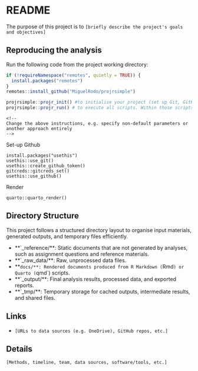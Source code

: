# README

The purpose of this project is to `[briefly describe the project's goals and objectives]`

## Reproducing the analysis

Run the following code from the project working directory:

``` r
if (!requireNamespace("remotes", quietly = TRUE)) {
  install.packages("remotes")
}
remotes::install_github("MiguelRodo/projrsimple")

projrsimple::projr_init() #to initialise your project (set up Git, GitHub, project directories and a README; simpler than the other instructions for doing this).
projrsimple::projr_run() # to execute all scripts. Within those scripts, save outputs to _output directory
```

```{=html}
<!--
Change the above instructions, e.g. specify non-default parameters or
another approach entirely
-->
```

Set-up Github

```{r}
install.packages("usethis")
usethis::use_git()
usethis::create_github_token()
gitcreds::gitcreds_set()
usethis::use_github()
```

Render

```{r}
quarto::quarto_render()
```

## Directory Structure

This project follows a structured directory layout to organise input materials, generated outputs, and temporary files efficiently.

-   \*\*\`\_reference/\*\*: Static documents that are not generated by analyses, such as assignment questions and reference materials.
-   \*\*\`\_raw_data/\*\*: Raw, unprocessed data files.
-   \*\*`docs/**: Rendered documents produced from R Markdown (`Rmd`) or   Quarto (`qmd\`) scripts.
-   \*\*\`\_output/\*\*: Final analysis results, processed data, and exported reports.
-   \*\*\`\_tmp/\*\*: Temporary storage for cached outputs, intermediate results, and shared files.

## Links

-   `[URLs to data sources (e.g. OneDrive), GitHub repos, etc.]`

## Details

`[Methods, timeline, team, data sources, software/tools, etc.]`
